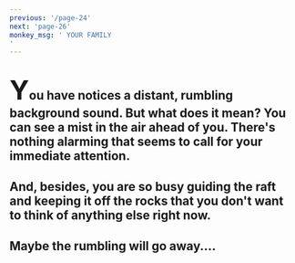 ```yaml
---
previous: '/page-24'
next: 'page-26'
monkey_msg: ' YOUR FAMILY
'
---
```


## <span style="font-size:47px;">Y</span>ou have notices a distant, rumbling background sound. But what does it mean? You can see a mist in the air ahead of you. There's nothing alarming that seems to call for your immediate attention.

## And, besides, you are so busy guiding the raft and keeping it off the rocks that you don't want to think of anything else right now.

## Maybe the rumbling will go away....

